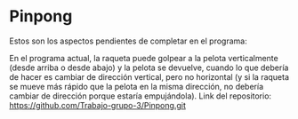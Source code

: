# Pinpong

Estos son los aspectos pendientes de completar en el programa:

En el programa actual, la raqueta puede golpear a la pelota verticalmente (desde arriba o desde abajo) y la pelota se devuelve, cuando lo que debería de hacer es cambiar de dirección vertical, pero no horizontal (y si la raqueta se mueve más rápido que la pelota en la misma dirección, no debería cambiar de dirección porque estaría empujándola).
Link del repositorio: https://github.com/Trabajo-grupo-3/Pinpong.git
